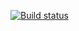 [![Build status](https://ci.appveyor.com/api/projects/status/9o3ux5eausb10m9o?svg=true)](https://ci.appveyor.com/project/Olegzkv/postmanechotst)
